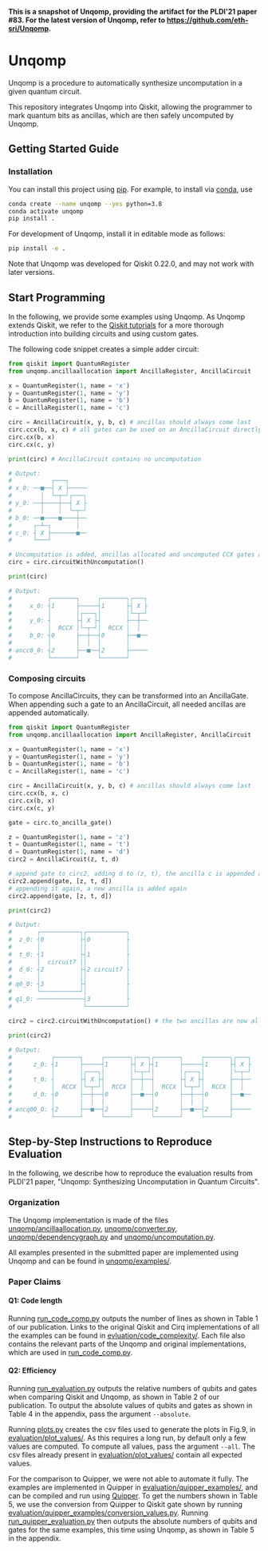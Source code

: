 **This is a snapshot of Unqomp, providing the artifact for the PLDI'21 paper #83. For the latest version of Unqomp, refer to https://github.com/eth-sri/Unqomp.**

# Unqomp

Unqomp is a procedure to automatically synthesize uncomputation in a given
quantum circuit.

This repository integrates Unqomp into Qiskit, allowing the programmer to mark
quantum bits as ancillas, which are then safely uncomputed by Unqomp.

## Getting Started Guide

### Installation

You can install this project using [pip](https://pypi.org/project/pip/). For
example, to install via [conda](https://docs.conda.io/en/latest/), use

```bash
conda create --name unqomp --yes python=3.8
conda activate unqomp
pip install .
```

For development of Unqomp, install it in editable mode as follows:

```bash
pip install -e .
```

Note that Unqomp was developed for Qiskit 0.22.0, and may not work with later
 versions.

## Start Programming

In the following, we provide some examples using Unqomp. As Unqomp extends
Qiskit, we refer to the [Qiskit
tutorials](https://qiskit.org/documentation/tutorials/circuits/1_getting_started_with_qiskit.html)
for a more thorough introduction into building circuits and using custom gates.

The following code snippet creates a simple adder circuit:

```python
from qiskit import QuantumRegister
from unqomp.ancillaallocation import AncillaRegister, AncillaCircuit

x = QuantumRegister(1, name = 'x')
y = QuantumRegister(1, name = 'y')
b = QuantumRegister(1, name = 'b')
c = AncillaRegister(1, name = 'c')

circ = AncillaCircuit(x, y, b, c) # ancillas should always come last
circ.ccx(b, x, c) # all gates can be used on an AncillaCircuit directly
circ.cx(b, x)
circ.cx(c, y)

print(circ) # AncillaCircuit contains no uncomputation

# Output:
#           ┌───┐
# x_0: ──■──┤ X ├─────
#        │  └─┬─┘┌───┐
# y_0: ──┼────┼──┤ X ├
#        │    │  └─┬─┘
# b_0: ──■────■────┼──
#      ┌─┴─┐       │  
# c_0: ┤ X ├───────■──
#      └───┘

# Uncomputation is added, ancillas allocated and uncomputed CCX gates are replaced by the Margolus RCCX gate. The AncillaCircuit is converted to a qiskit QuantumCircuit, which does not distinguish ancillas from other qubits.
circ = circ.circuitWithUncomputation()

print(circ)

# Output:
#          ┌───────┐     ┌───────┐┌───┐
#     x_0: ┤1      ├─────┤1      ├┤ X ├
#          │       │┌───┐│       │└─┬─┘
#     y_0: ┤       ├┤ X ├┤       ├──┼──
#          │  RCCX │└─┬─┘│  RCCX │  │  
#     b_0: ┤0      ├──┼──┤0      ├──■──
#          │       │  │  │       │
# ancc0_0: ┤2      ├──■──┤2      ├─────
#          └───────┘     └───────┘
```

### Composing circuits

To compose AncillaCircuits, they can be transformed into an AncillaGate. When appending such a gate to an AncillaCircuit, all needed ancillas are appended automatically.

```python
from qiskit import QuantumRegister
from unqomp.ancillaallocation import AncillaRegister, AncillaCircuit

x = QuantumRegister(1, name = 'x')
y = QuantumRegister(1, name = 'y')
b = QuantumRegister(1, name = 'b')
c = AncillaRegister(1, name = 'c')

circ = AncillaCircuit(x, y, b, c) # ancillas should always come last
circ.ccx(b, x, c)
circ.cx(b, x)
circ.cx(c, y)

gate = circ.to_ancilla_gate()

z = QuantumRegister(1, name = 'z')
t = QuantumRegister(1, name = 't')
d = QuantumRegister(1, name = 'd')
circ2 = AncillaCircuit(z, t, d)

# append gate to circ2, adding d to (z, t), the ancilla c is appended automatically
circ2.append(gate, [z, t, d])
# appending it again, a new ancilla is added again
circ2.append(gate, [z, t, d])

print(circ2)

# Output:
#       ┌───────────┐┌───────────┐
#  z_0: ┤0          ├┤0          ├
#       │           ││           │
#  t_0: ┤1          ├┤1          ├
#       │  circuit7 ││           │
#  d_0: ┤2          ├┤2 circuit7 ├
#       │           ││           │
# q0_0: ┤3          ├┤           ├
#       └───────────┘│           │
# q1_0: ─────────────┤3          ├
#                    └───────────┘

circ2 = circ2.circuitWithUncomputation() # the two ancillas are now allocated on the same qubit

print(circ2)

# Output:
#           ┌───────┐     ┌───────┐┌───┐┌───────┐     ┌───────┐┌───┐
#      z_0: ┤1      ├─────┤1      ├┤ X ├┤1      ├─────┤1      ├┤ X ├
#           │       │┌───┐│       │└─┬─┘│       │┌───┐│       │└─┬─┘
#      t_0: ┤       ├┤ X ├┤       ├──┼──┤       ├┤ X ├┤       ├──┼──
#           │  RCCX │└─┬─┘│  RCCX │  │  │  RCCX │└─┬─┘│  RCCX │  │  
#      d_0: ┤0      ├──┼──┤0      ├──■──┤0      ├──┼──┤0      ├──■──
#           │       │  │  │       │     │       │  │  │       │
# ancq00_0: ┤2      ├──■──┤2      ├─────┤2      ├──■──┤2      ├─────
#           └───────┘     └───────┘     └───────┘     └───────┘
```

## Step-by-Step Instructions to Reproduce Evaluation

In the following, we describe how to reproduce the evaluation results from
PLDI'21 paper, "Unqomp: Synthesizing Uncomputation in Quantum Circuits".

### Organization

The Unqomp implementation is made of the files
[unqomp/ancillaallocation.py](unqomp/ancillaallocation.py),
[unqomp/converter.py](unqomp/converter.py),
[unqomp/dependencygraph.py](unqomp/dependencygraph.py) and
[unqomp/uncomputation.py](unqomp/uncomputation.py).

All examples presented in the submitted paper are implemented using Unqomp and
can be found in [unqomp/examples/](unqomp/examples/).

### Paper Claims

#### Q1: Code length
Running [run_code_comp.py](run_code_comp.py) outputs the number of lines as shown in Table 1 of our publication.
Links to the original Qiskit and Cirq implementations of all the examples can be
found in [evluation/code_complexity/](evluation/code_complexity/). Each file also contains the
relevant parts of the Unqomp and original implementations, which are used in [run_code_comp.py](run_code_comp.py).

#### Q2: Efficiency

Running [run_evaluation.py](run_evaluation.py) outputs the relative numbers of
qubits and gates when comparing Qiskit and Unqomp, as shown in Table 2 of our publication. To output the absolute
values of qubits and gates as shown in Table 4 in the appendix, pass the argument
`--absolute`.

Running [plots.py](plots.py) creates the csv files used to generate the plots in
Fig.9, in [evaluation/plot_values/](evaluation/plot_values/). As this requires a long run, by default
only a few values are computed. To compute all values, pass the argument
`--all`. The csv files already present in [evaluation/plot_values/](evaluation/plot_values/) contain
all expected values.

For the comparison to Quipper, we were not able to automate it fully. The examples are implemented in Quipper in [evaluation/quipper_examples/](evaluation/quipper_examples), and can be compiled and run using [Quipper](https://www.mathstat.dal.ca/~selinger/quipper/). To get the numbers shown in Table 5, we use the conversion from Quipper to Qiskit gate shown by running [evaluation/quipper_examples/conversion_values.py](evaluation/quipper_examples/conversion_values.py).
Running [run_quipper_evaluation.py](run_quipper_evaluation.py) then outputs the absolute numbers of qubits and gates for the same examples, this time using Unqomp, as shown in Table 5 in the appendix.


